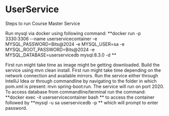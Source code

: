 # UserService
Steps to run Course Master Service

Run mysql via docker using following command: 
**docker run -p 3330:3306 --name userservicecontainer -e MYSQL_PASSWORD=Bits@2024 -e MYSQL_USER=sa -e MYSQL_ROOT_PASSWORD=Bits@2024 -e MYSQL_DATABASE=userservicedb  mysql:8.3.0 -d **

First run might take time as image might be getting downloaded.
Build the service using mvn clean install. First run might take time depending on the network connection and available mirrors.
Run the service either through IntelliJ Idea or through commandline by navigating to the folder in which pom.xml is present: mvn spring-boot:run. The service will run on port 2020.
To access database from commandline/terminal run the command: 
**docker exec -it userservicecontainer bash **
to access the container followed by 
**mysql -u sa userservicedb -p **
which will prompt to enter password.
